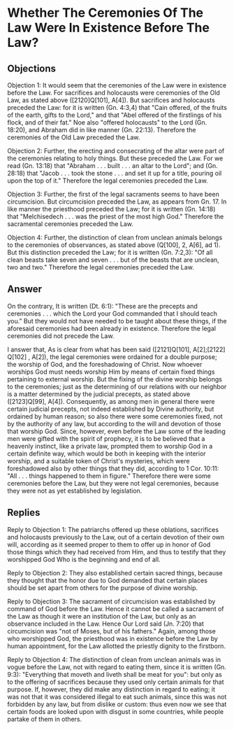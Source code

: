 # Whether The Ceremonies Of The Law Were In Existence Before The Law?

## Objections

Objection 1: It would seem that the ceremonies of the Law were in existence before the Law. For sacrifices and holocausts were ceremonies of the Old Law, as stated above ([2120]Q[101], A[4]). But sacrifices and holocausts preceded the Law: for it is written (Gn. 4:3,4) that "Cain offered, of the fruits of the earth, gifts to the Lord," and that "Abel offered of the firstlings of his flock, and of their fat." Noe also "offered holocausts" to the Lord (Gn. 18:20), and Abraham did in like manner (Gn. 22:13). Therefore the ceremonies of the Old Law preceded the Law.

Objection 2: Further, the erecting and consecrating of the altar were part of the ceremonies relating to holy things. But these preceded the Law. For we read (Gn. 13:18) that "Abraham . . . built . . . an altar to the Lord"; and (Gn. 28:18) that "Jacob . . . took the stone . . . and set it up for a title, pouring oil upon the top of it." Therefore the legal ceremonies preceded the Law.

Objection 3: Further, the first of the legal sacraments seems to have been circumcision. But circumcision preceded the Law, as appears from Gn. 17. In like manner the priesthood preceded the Law; for it is written (Gn. 14:18) that "Melchisedech . . . was the priest of the most high God." Therefore the sacramental ceremonies preceded the Law.

Objection 4: Further, the distinction of clean from unclean animals belongs to the ceremonies of observances, as stated above (Q[100], 2, A[6], ad 1). But this distinction preceded the Law; for it is written (Gn. 7:2,3): "Of all clean beasts take seven and seven . . . but of the beasts that are unclean, two and two." Therefore the legal ceremonies preceded the Law.

## Answer

On the contrary, It is written (Dt. 6:1): "These are the precepts and ceremonies . . . which the Lord your God commanded that I should teach you." But they would not have needed to be taught about these things, if the aforesaid ceremonies had been already in existence. Therefore the legal ceremonies did not precede the Law.

I answer that, As is clear from what has been said ([2121]Q[101], A[2];[2122] Q[102] , A[2]), the legal ceremonies were ordained for a double purpose; the worship of God, and the foreshadowing of Christ. Now whoever worships God must needs worship Him by means of certain fixed things pertaining to external worship. But the fixing of the divine worship belongs to the ceremonies; just as the determining of our relations with our neighbor is a matter determined by the judicial precepts, as stated above ([2123]Q[99], A[4]). Consequently, as among men in general there were certain judicial precepts, not indeed established by Divine authority, but ordained by human reason; so also there were some ceremonies fixed, not by the authority of any law, but according to the will and devotion of those that worship God. Since, however, even before the Law some of the leading men were gifted with the spirit of prophecy, it is to be believed that a heavenly instinct, like a private law, prompted them to worship God in a certain definite way, which would be both in keeping with the interior worship, and a suitable token of Christ's mysteries, which were foreshadowed also by other things that they did, according to 1 Cor. 10:11: "All . . . things happened to them in figure." Therefore there were some ceremonies before the Law, but they were not legal ceremonies, because they were not as yet established by legislation.

## Replies

Reply to Objection 1: The patriarchs offered up these oblations, sacrifices and holocausts previously to the Law, out of a certain devotion of their own will, according as it seemed proper to them to offer up in honor of God those things which they had received from Him, and thus to testify that they worshipped God Who is the beginning and end of all.

Reply to Objection 2: They also established certain sacred things, because they thought that the honor due to God demanded that certain places should be set apart from others for the purpose of divine worship.

Reply to Objection 3: The sacrament of circumcision was established by command of God before the Law. Hence it cannot be called a sacrament of the Law as though it were an institution of the Law, but only as an observance included in the Law. Hence Our Lord said (Jn. 7:20) that circumcision was "not of Moses, but of his fathers." Again, among those who worshipped God, the priesthood was in existence before the Law by human appointment, for the Law allotted the priestly dignity to the firstborn.

Reply to Objection 4: The distinction of clean from unclean animals was in vogue before the Law, not with regard to eating them, since it is written (Gn. 9:3): "Everything that moveth and liveth shall be meat for you": but only as to the offering of sacrifices because they used only certain animals for that purpose. If, however, they did make any distinction in regard to eating; it was not that it was considered illegal to eat such animals, since this was not forbidden by any law, but from dislike or custom: thus even now we see that certain foods are looked upon with disgust in some countries, while people partake of them in others.